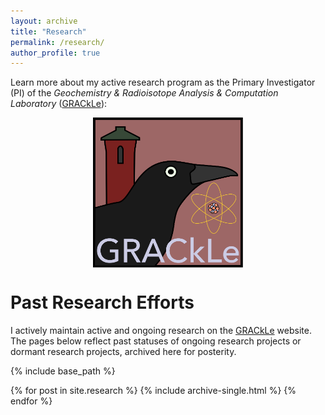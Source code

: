 ```yaml
---
layout: archive
title: "Research"
permalink: /research/
author_profile: true
---
```


Learn more about my active research program as the Primary Investigator (PI) of the <em>Geochemistry & Radioisotope Analysis & Computation Laboratory</em> ([GRACkLe](https://grackletu.github.io)):

<a href="https://grackletu.github.io"><img style="display: block;margin-left: auto;margin-right: auto; width:240px;" src='../images/grackle-link.svg'></a>

# Past Research Efforts

I actively maintain active and ongoing research on the [GRACkLe](https://grackletu.github.io) website. The pages below reflect past statuses of ongoing research projects or dormant research projects, archived here for posterity.

{% include base_path %}


{% for post in site.research %}
  {% include archive-single.html %}
{% endfor %}

